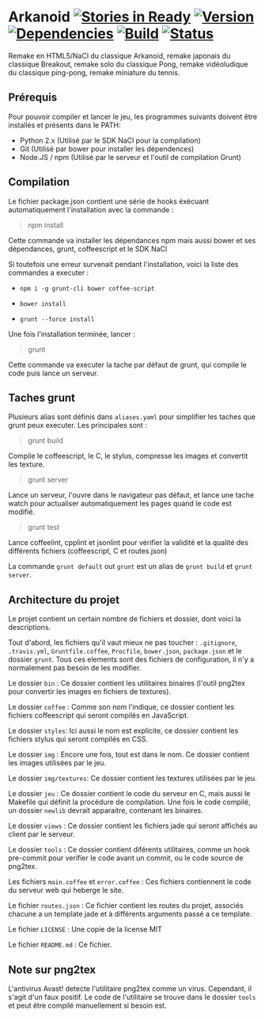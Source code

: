 # Arkanoid [![Stories in Ready](https://badge.waffle.io/hunsdetroyes/arkanoid.png?label=ready&title=Ready)](https://waffle.io/hunsdetroyes/arkanoid) [![Version](https://badge.fury.io/gh/hunsdetroyes%2Farkanoid.png)](http://badge.fury.io/gh/hunsdetroyes%2Farkanoid) [![Dependencies](https://david-dm.org/hunsdetroyes/arkanoid.png?theme=shields.io)](https://david-dm.org/hunsdetroyes/arkanoid) [![Build](https://travis-ci.org/hunsdetroyes/arkanoid.png?branch=master)](https://travis-ci.org/hunsdetroyes/arkanoid) [![Status](http://statusbadge.herokuapp.com/http%3A%2F%2Farkanoid.herokuapp.com%2F)](http://arkanoid.herokuapp.com/)
Remake en HTML5/NaCl du classique Arkanoid, remake japonais du classique Breakout, remake solo du classique Pong, remake vidéoludique du classique ping-pong, remake miniature du tennis.

## Prérequis
Pour pouvoir compiler et lancer le jeu, les programmes suivants doivent être installés et présents dans le PATH:

 - Python 2.x (Utilisé par le SDK NaCl pour la compilation)
 - Git (Utilisé par bower pour installer les dépendences)
 - Node.JS / npm (Utilisé par le serveur et l'outil de compilation Grunt)

## Compilation
Le fichier package.json contient une série de hooks éxécuant automatiquement l'installation avec la commande :
> npm install

Cette commande va installer les dépendances npm mais aussi bower et ses dépendances, grunt, coffeescript et le SDK NaCl

Si toutefois une erreur survenait pendant l'installation, voici la liste des commandes a executer :

- `npm i -g grunt-cli bower coffee-script`

- `bower install`

- `grunt --force install`

Une fois l'installation terminée, lancer  :
> grunt

Cette commande va executer la tache par défaut de grunt, qui compile le code puis lance un serveur.

## Taches grunt

Plusieurs alias sont définis dans `aliases.yaml` pour simplifier les taches que grunt peux executer. Les principales sont :
> grunt build

Compile le coffeescript, le C, le stylus, compresse les images et convertit les texture.
> grunt server

Lance un serveur, l'ouvre dans le navigateur pas défaut, et lance une tache watch pour actualiser automatiquement les pages quand le code est modifié.
> grunt test

Lance coffeelint, cpplint et jsonlint pour vérifier la validité et la qualité des différents fichiers (coffeescript, C et routes.json)

La commande `grunt default` out `grunt` est un alias de `grunt build` et `grunt server`.

## Architecture du projet

Le projet contient un certain nombre de fichiers et dossier, dont voici la descriptions.

Tout d'abord, les fichiers qu'il vaut mieux ne pas toucher : `.gitignore`, `.travis.yml`, `Gruntfile.coffee`, `Procfile`, `bower.json`, `package.json` et le dossier `grunt`. Tous ces elements sont des fichiers de configuration, il n'y a normalement pas besoin de les modifier.

Le dossier `bin` : Ce dossier contient les utilitaires binaires (l'outil png2tex pour convertir les images en fichiers de textures).

Le dossier `coffee` : Comme son nom l'indique, ce dossier contient les fichiers coffeescript qui seront compilés en JavaScript.

Le dossier `styles`: Ici aussi le nom est explicite, ce dossier contient les fichiers stylus qui seront compilés en CSS.

Le dossier `img` : Encore une fois, tout est dans le nom. Ce dossier contient les images utilisées par le jeu.

Le dossier `img/textures`: Ce dossier contient les textures utilisées par le jeu.

Le dossier `jeu` : Ce dossier contient le code du serveur en C, mais aussi le Makefile qui définit la procédure de compilation. Une fois le code compilé, un dossier `newlib` devrait apparaitre, contenant les binaires.

Le dossier `views` : Ce dossier contient les fichiers jade qui seront affichés au client par le serveur.

Le dossier `tools` : Ce dossier contient diférents utilitaires, comme un hook pre-commit pour verifier le code avant un commit, ou le code source de png2tex.

Les fichiers `main.coffee` et `error.coffee` : Ces fichiers contiennent le code du serveur web qui heberge le site.

Le fichier `routes.json` : Ce fichier contient les routes du projet, associés chacune a un template jade et à différents arguments passé a ce template.

Le fichier `LICENSE` : Une copie de la license MIT

Le fichier `README.md` : Ce fichier.

## Note sur png2tex

L'antivirus Avast! detecte l'utilitaire png2tex comme un virus. Cependant, il s'agit d'un faux positif. Le code de l'utilitaire se trouve dans le dossier `tools` et peut être compilé manuellement si besoin est.
